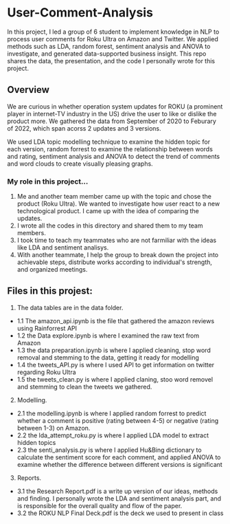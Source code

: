 # User-Comment-Analysis
In this project, I led a group of 6 student to implement knowledge in NLP to process user comments for Roku Ultra on Amazon and Twitter. We applied methods such as LDA, random forest, sentiment analysis and ANOVA to investigate, and generated data-supported business  insight. This repo shares the data, the presentation, and the code I personally wrote for this project.

## Overview
We are curious in whether operation system updates for ROKU (a prominent player in internet-TV industry in the US)  drive the user to like or dislike the product more. We gathered the data from September of 2020 to Feburary of 2022, which span acorss 2 updates and 3 versions. 

We used LDA topic modelling technique to examine the hidden topic for each version, random forrest to examine the relationship between words and rating, sentiment analysis and ANOVA to detect the trend of comments and word clouds to create visually pleasing graphs.   

### My role in this project...
1. Me and another team member came up with the topic and chose the product (Roku Ultra). We wanted to investigate how user react to a new technological product. I came up with the idea of comparing the updates.
2. I wrote all the codes in this directory and shared them to my team members. 
3. I took time to teach my teammates who are not farmiliar with the ideas like LDA and sentiment analisys. 
4. With another teammate, I help the group to break down the project into achievable steps, distribute works according to individual's strength, and organized meetings.

## Files in this projest:
1. The data tables are in the data folder.
  - 1.1 The amazon_api.ipynb is the file that gathered the amazon reviews using Rainforrest API
  - 1.2 the Data explore.ipynb is where I examined the raw text from Amazon
  - 1.3 the data preparation.ipynb is where I applied cleaning, stop word removal and stemming to the 
      data, getting it ready for modelling
  - 1.4 the tweets_API.py is where I used API to get information on twitter regarding Roku Ultra
  - 1.5 the tweets_clean.py is where I applied claning, stoo word removel and stemming to clean the 
      tweets we gathered.
2. Modelling.
  - 2.1 the modelling.ipynb is where I applied random forrest to predict whether a comment is 
      positive (rating between 4-5) or negative (rating between 1-3) on Amazon.
  - 2.2 the lda_attempt_roku.py is where I applied LDA model to extract hidden topics
  - 2.3 the senti_analysis.py is where I applied Hu&Bing dictionary to calculate the sentiment score
      for each comment, and applied ANOVA to examine whether the difference between different 
      versions is significant
3. Reports.
  - 3.1 the Research Report.pdf is a write up version of our ideas, methods and finding. 
      I personally wrote the LDA and sentiment analysis part, and is responsible for the overall 
      quality and flow of the paper. 
  - 3.2 the ROKU NLP Final Deck.pdf is the deck we used to present in class
  
